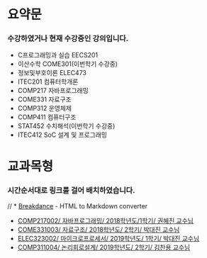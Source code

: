 # 요약문
### 수강하였거나 현재 수강중인 강의입니다.
- C프로그래밍과 실습 EECS201
- 이산수학 COME301(이번학기 수강중)
- 정보및부호이론 ELEC473
- ITEC201 컴퓨터학개론 
- COMP217 자바프로그래밍 
- COME331 자료구조
- COMP312 운영체제 
- COMP411 컴퓨터구조 
- STAT452 수치해석(이번학기 수강중) 
- ITEC412 SoC 설계 및 프로그래밍 

 
 
 
# 교과목형
### 시간순서대로 링크를 걸어 배치하였습니다.

// *  [Breakdance](https://breakdance.github.io/breakdance/) - HTML to Markdown converter
* [COMP217002/ 자바프로그래밍/ 2018학년도/1학기/ 권혜진 교수님](https://github.com/Seonggyu-Bae/Java-tutorial/tree/master)
* [COME331003/ 자료구조/ 2018학년도/ 2학기/ 박대진 교수님](https://github.com/Seonggyu-Bae/Data-Structure)
* [ELEC323002/ 마이크로프로세서/ 2019학년도/ 1학기/ 박대진 교수님](https://github.com/Seonggyu-Bae/MicroProcessor)
* [COMP311004/ 논리회로설계/ 2019학년도/ 2학기/ 김찬용 교수님](https://github.com/Seonggyu-Bae/Logic_Circuit_Design)
